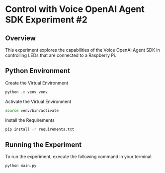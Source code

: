 # Control with Voice OpenAI Agent SDK Experiment #2

## Overview

This experiment explores the capabilities of the Voice OpenAI Agent SDK in controlling LEDs that are connected to a Raspberry Pi.

## Python Environment

Create the Virtual Environment
```bash
python -m venv venv
```

Activate the Virtual Environment
```bash
source venv/bin/activate
```

Install the Requirements
```bash
pip install -r requirements.txt
```

## Running the Experiment

To run the experiment, execute the following command in your terminal:

```bash
python main.py
```
